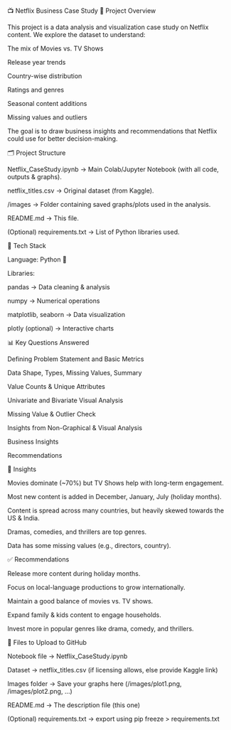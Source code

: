 📺 Netflix Business Case Study
📌 Project Overview

This project is a data analysis and visualization case study on Netflix content.
We explore the dataset to understand:

The mix of Movies vs. TV Shows

Release year trends

Country-wise distribution

Ratings and genres

Seasonal content additions

Missing values and outliers

The goal is to draw business insights and recommendations that Netflix could use for better decision-making.

🗂️ Project Structure

Netflix_CaseStudy.ipynb → Main Colab/Jupyter Notebook (with all code, outputs & graphs).

netflix_titles.csv → Original dataset (from Kaggle).

/images → Folder containing saved graphs/plots used in the analysis.

README.md → This file.

(Optional) requirements.txt → List of Python libraries used.

🔧 Tech Stack

Language: Python 🐍

Libraries:

pandas → Data cleaning & analysis

numpy → Numerical operations

matplotlib, seaborn → Data visualization

plotly (optional) → Interactive charts

📊 Key Questions Answered

Defining Problem Statement and Basic Metrics

Data Shape, Types, Missing Values, Summary

Value Counts & Unique Attributes

Univariate and Bivariate Visual Analysis

Missing Value & Outlier Check

Insights from Non-Graphical & Visual Analysis

Business Insights

Recommendations

🚀 Insights

Movies dominate (~70%) but TV Shows help with long-term engagement.

Most new content is added in December, January, July (holiday months).

Content is spread across many countries, but heavily skewed towards the US & India.

Dramas, comedies, and thrillers are top genres.

Data has some missing values (e.g., directors, country).

✅ Recommendations

Release more content during holiday months.

Focus on local-language productions to grow internationally.

Maintain a good balance of movies vs. TV shows.

Expand family & kids content to engage households.

Invest more in popular genres like drama, comedy, and thrillers.

📂 Files to Upload to GitHub

Notebook file → Netflix_CaseStudy.ipynb

Dataset → netflix_titles.csv (if licensing allows, else provide Kaggle link)

Images folder → Save your graphs here (/images/plot1.png, /images/plot2.png, …)

README.md → The description file (this one)

(Optional) requirements.txt → export using pip freeze > requirements.txt

